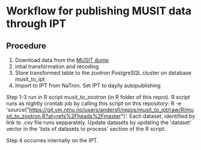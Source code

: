 # Workflow for publishing MUSIT data through IPT

## Procedure

1. Download data from the [MUSIT dump](http://www.unimus.no/nedlasting/datasett/)
2. intial transformation and recoding 
3. Store transformed table to the zootron PostgreSQL cluster on database musit_to_ipt 
4. Import to IPT from NaTron. Set IPT to dayily autopublishing

Step 1-3 run in R script musit_to_zootron (in R folder of this repro). R script runs as nightly crontab job by calling this script on this repository: R -e 'source("https://git.vm.ntnu.no/users/andersfi/repos/musit_to_ipt/raw/R/musit_to_zootron.R?at=refs%2Fheads%2Fmaster")'. Each dataset, identified by link to .csv file runs sepparately. Update datasets by updating the 'dataset' vector in the 'lists of datasets to process' section of the R script.  

Step 4 occurres internally on the IPT. 
